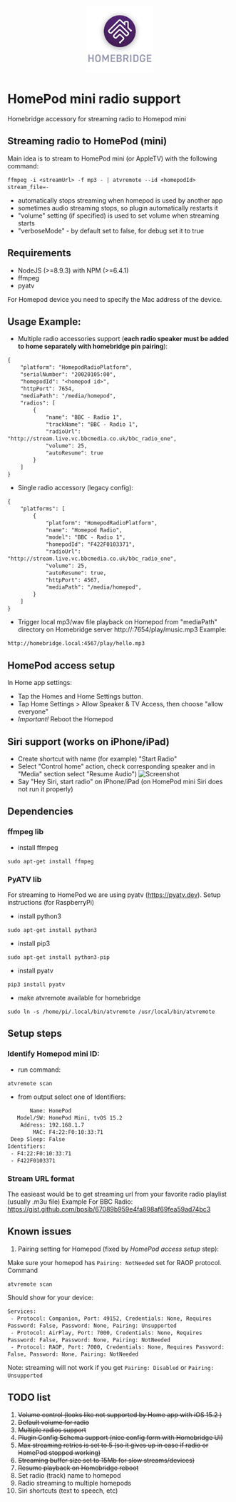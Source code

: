 
<p align="center">

<img src="https://github.com/homebridge/branding/raw/master/logos/homebridge-wordmark-logo-vertical.png" width="150">

</p>

# HomePod mini radio support

Homebridge accessory for streaming radio to Homepod mini

## Streaming radio to HomePod (mini)
Main idea is to stream to HomePod mini (or AppleTV) with the following command:
```
ffmpeg -i <streamUrl> -f mp3 - | atvremote --id <homepodId> stream_file=-
```

- automatically stops streaming when homepod is used by another app
- sometimes audio streaming stops, so plugin automatically restarts it 
- "volume" setting (if specified) is used to set volume when streaming starts
- "verboseMode" - by default set to false, for debug set it to true

## Requirements 
- NodeJS (>=8.9.3) with NPM (>=6.4.1)
- ffmpeg
- pyatv

For Homepod device you need to specify the Mac address of the device. 

## Usage Example:

- Multiple radio accessories support (**each radio speaker must be added to home separately with homebridge pin pairing**):

```
{
    "platform": "HomepodRadioPlatform",
    "serialNumber": "20020105:00",
    "homepodId": "<homepod id>",
    "httpPort": 7654,
    "mediaPath": "/media/homepod",
    "radios": [
        {
            "name": "BBC - Radio 1",
            "trackName": "BBC - Radio 1",
            "radioUrl": "http://stream.live.vc.bbcmedia.co.uk/bbc_radio_one",
            "volume": 25,      
            "autoResume": true
        }
    ]
}
```

- Single radio accessory (legacy config):

```
{
    "platforms": [
        {
            "platform": "HomepodRadioPlatform",
            "name": "Homepod Radio",
            "model": "BBC - Radio 1",
            "homepodId": "F422F0103371",
            "radioUrl": "http://stream.live.vc.bbcmedia.co.uk/bbc_radio_one",
            "volume": 25,
            "autoResume": true,
            "httpPort": 4567,
            "mediaPath": "/media/homepod",
        }
    ]
}
```

- Trigger local mp3/wav file playback on Homepod from "mediaPath" directory on Homebridge server http://<homebridge-server-name>:7654/play/music.mp3
Example:

```
http://homebridge.local:4567/play/hello.mp3
```


## HomePod access setup

In Home app settings:

- Tap the Homes and Home Settings button.
- Tap Home Settings > Allow Speaker & TV Access, then choose "allow everyone"
- *Important!* Reboot the Homepod

## Siri support (works on iPhone/iPad)

- Create shortcut with name (for example) "Start Radio"
- Select "Control home" action, check corresponding speaker and in "Media" section select "Resume Audio")
![Screenshot](images/bbc-radio-shortcut.png)
- Say "Hey Siri, start radio" on iPhone/iPad (on HomePod mini Siri does not run it properly)


## Dependencies

### ffmpeg lib

- install ffmpeg

```
sudo apt-get install ffmpeg
```

### PyATV lib

For streaming to HomePod we are using pyatv (https://pyatv.dev). Setup instructions (for RaspberryPi)

- install python3  
```
sudo apt-get install python3
```
- install pip3
``` 
sudo apt-get install python3-pip
```
- install pyatv 
```
pip3 install pyatv
```
- make atvremote available for homebridge
```
sudo ln -s /home/pi/.local/bin/atvremote /usr/local/bin/atvremote
```

## Setup steps

### Identify Homepod mini ID:
- run command:
```
atvremote scan
```
- from output select one of Identifiers:
```
       Name: HomePod
   Model/SW: HomePod Mini, tvOS 15.2
    Address: 192.168.1.7
        MAC: F4:22:F0:10:33:71
 Deep Sleep: False
Identifiers:
 - F4:22:F0:10:33:71
 - F422F0103371
```

### Stream URL format
The easieast would be to get streaming url from your favorite radio playlist (usually .m3u file)
Example For BBC Radio: https://gist.github.com/bpsib/67089b959e4fa898af69fea59ad74bc3


## Known issues

1. Pairing setting for Homepod (fixed by *HomePod access setup* step):

Make sure your homepod has ```Pairing: NotNeeded``` set for RAOP protocol. Command
```
atvremote scan
```
Should show for your device:
```
Services:
 - Protocol: Companion, Port: 49152, Credentials: None, Requires Password: False, Password: None, Pairing: Unsupported
 - Protocol: AirPlay, Port: 7000, Credentials: None, Requires Password: False, Password: None, Pairing: NotNeeded
 - Protocol: RAOP, Port: 7000, Credentials: None, Requires Password: False, Password: None, Pairing: NotNeeded
```

Note: streaming will not work if you get ```Pairing: Disabled``` or ```Pairing: Unsupported```

## TODO list
1. ~~Volume control (looks like not supported by Home app with iOS 15.2 )~~
2. ~~Default volume for radio~~
3. ~~Multiple radios support~~
4. ~~Plugin Config Schema support (nice config form with Homebridge UI)~~
5. ~~Max streaming retries is set to 5 (so it gives up in case if radio or HomePod stopped working)~~
6. ~~Streaming buffer size set to 15Mb for slow streams/devices)~~ 
7. ~~Resume playback on Homebridge reboot~~
8. Set radio (track) name to homepod
9. Radio streaming to multiple homepods
10. Siri shortcuts (text to speech, etc)

